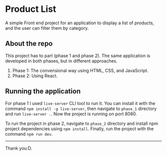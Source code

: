 # Product List

A simple Front end project for an application to display a list of products, and the user can filter them by category.

## About the repo

This project has to part (phase 1 and phase 2). The same application is developed in both phases, but in different approaches.

1. Phase 1: The convensional way using HTML, CSS, and JavaScript.
2. Phase 2: Using React.

## Running the application

For phase 1 I used `live-server` CLI tool to run it. You can install it with the command `npm install -g live-server`, then navigate to `phase_1` directory and run `live-server .`. Now the project is running on port 8080.

To run the project in phase 2, navigate to `phase_2` directory and install npm project dependencies using `npm install`. Finally, run the project with the command `npm run dev`.

---

Thank you:D.
